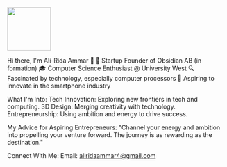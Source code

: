 
<img src="https://media.giphy.com/media/v1.Y2lkPTc5MGI3NjExZm4wdWRienkza25odmk2cHg2czNsdHc3aTVqemRnMTIxMzRwcjYwYyZlcD12MV9pbnRlcm5hbF9naWZfYnlfaWQmY3Q9Zw/llarwdtFqG63IlqUR1/giphy.gif" width="100" height="100">


Hi there, I'm Ali-Rida Ammar 👋
🚀 Startup Founder of Obsidian AB (in formation)
🎓 Computer Science Enthusiast @ University West
🔍 Fascinated by technology, especially computer processors
📱 Aspiring to innovate in the smartphone industry

What I'm Into:
Tech Innovation: Exploring new frontiers in tech and computing.
3D Design: Merging creativity with technology.
Entrepreneurship: Using ambition and energy to drive success.

My Advice for Aspiring Entrepreneurs:
"Channel your energy and ambition into propelling your venture forward. The journey is as rewarding as the destination."

Connect With Me:
Email: aliridaammar4@gmail.com

